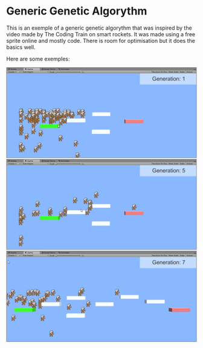 # Generic Genetic Algorythm

This is an exemple of a generic genetic algorythm that was inspired by the video made by The Coding Train on smart rockets. It was made using a free sprite online and mostly code. There is room for optimisation but it does the basics well.

Here are some exemples: 

![Exemple 1](Gifs/exemple-one.gif)
![Exemple 2](Gifs/exemple-two.gif)
![Exemple 3](Gifs/exemple-three.gif)
